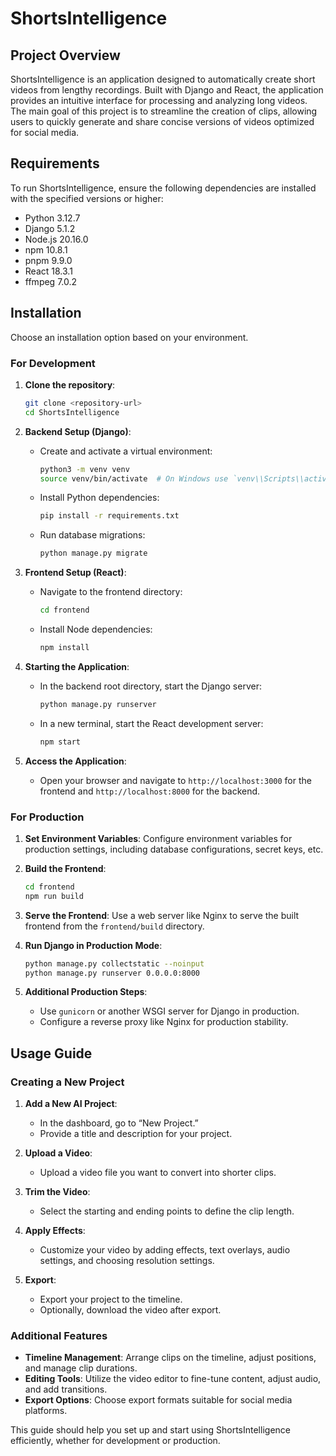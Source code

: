 # ShortsIntelligence

## Project Overview

ShortsIntelligence is an application designed to automatically create short videos from lengthy recordings. Built with Django and React, the application provides an intuitive interface for processing and analyzing long videos. The main goal of this project is to streamline the creation of clips, allowing users to quickly generate and share concise versions of videos optimized for social media.

## Requirements

To run ShortsIntelligence, ensure the following dependencies are installed with the specified versions or higher:
- Python 3.12.7
- Django 5.1.2
- Node.js 20.16.0
- npm 10.8.1
- pnpm 9.9.0
- React 18.3.1
- ffmpeg 7.0.2

## Installation

Choose an installation option based on your environment.

### For Development

1. **Clone the repository**:
    ```bash
    git clone <repository-url>
    cd ShortsIntelligence
    ```

2. **Backend Setup (Django)**:
    - Create and activate a virtual environment:
      ```bash
      python3 -m venv venv
      source venv/bin/activate  # On Windows use `venv\\Scripts\\activate`
      ```
    - Install Python dependencies:
      ```bash
      pip install -r requirements.txt
      ```
    - Run database migrations:
      ```bash
      python manage.py migrate
      ```

3. **Frontend Setup (React)**:
    - Navigate to the frontend directory:
      ```bash
      cd frontend
      ```
    - Install Node dependencies:
      ```bash
      npm install
      ```

4. **Starting the Application**:
    - In the backend root directory, start the Django server:
      ```bash
      python manage.py runserver
      ```
    - In a new terminal, start the React development server:
      ```bash
      npm start
      ```

5. **Access the Application**:
   - Open your browser and navigate to `http://localhost:3000` for the frontend and `http://localhost:8000` for the backend.

### For Production

1. **Set Environment Variables**:
   Configure environment variables for production settings, including database configurations, secret keys, etc.

2. **Build the Frontend**:
    ```bash
    cd frontend
    npm run build
    ```

3. **Serve the Frontend**:
   Use a web server like Nginx to serve the built frontend from the `frontend/build` directory.

4. **Run Django in Production Mode**:
    ```bash
    python manage.py collectstatic --noinput
    python manage.py runserver 0.0.0.0:8000
    ```

5. **Additional Production Steps**:
   - Use `gunicorn` or another WSGI server for Django in production.
   - Configure a reverse proxy like Nginx for production stability.

## Usage Guide

### Creating a New Project

1. **Add a New AI Project**:
    - In the dashboard, go to “New Project.”
    - Provide a title and description for your project.

2. **Upload a Video**:
    - Upload a video file you want to convert into shorter clips.

3. **Trim the Video**:
    - Select the starting and ending points to define the clip length.

4. **Apply Effects**:
    - Customize your video by adding effects, text overlays, audio settings, and choosing resolution settings.

5. **Export**:
    - Export your project to the timeline.
    - Optionally, download the video after export.

### Additional Features

- **Timeline Management**: Arrange clips on the timeline, adjust positions, and manage clip durations.
- **Editing Tools**: Utilize the video editor to fine-tune content, adjust audio, and add transitions.
- **Export Options**: Choose export formats suitable for social media platforms.

This guide should help you set up and start using ShortsIntelligence efficiently, whether for development or production.
